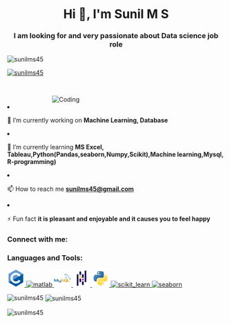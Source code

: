 <h1 align="center">Hi 👋, I'm Sunil M S</h1>
<h3 align="center">I am looking for and very passionate about Data science job role</h3>

<p align="left"> <img src="https://komarev.com/ghpvc/?username=sunilms45&label=Profile%20views&color=0e75b6&style=flat" alt="sunilms45" /> </p>

<p align="left"> <a href="https://github.com/ryo-ma/github-profile-trophy"><img src="https://github-profile-trophy.vercel.app/?username=sunilms45" alt="sunilms45" /></a> </p>

<p align="left"> <a href="https://twitter.com/" target="blank"><img src="https://img.shields.io/twitter/follow/?logo=twitter&style=for-the-badge" alt="" /></a> </p>
<img align="right" alt="Coding" width="400" src="https://cdn.dribbble.com/users/264642...">
<img scr = "Desktop/sun.jpg"

- 🔭 I’m currently working on **Machine Learning, Database**

- 🌱 I’m currently learning **MS Excel, Tableau,Python(Pandas,seaborn,Numpy,Scikit),Machine learning,Mysql, R-programming)**

- 📫 How to reach me **sunilms45@gmail.com**

- ⚡ Fun fact **it is pleasant and enjoyable and it causes you to feel happy**

<h3 align="left">Connect with me:</h3>
<p align="left">
</p>

<h3 align="left">Languages and Tools:</h3>
<p align="left"> <a href="https://www.cprogramming.com/" target="_blank" rel="noreferrer"> <img src="https://raw.githubusercontent.com/devicons/devicon/master/icons/c/c-original.svg" alt="c" width="40" height="40"/> </a> <a href="https://www.mathworks.com/" target="_blank" rel="noreferrer"> <img src="https://upload.wikimedia.org/wikipedia/commons/2/21/Matlab_Logo.png" alt="matlab" width="40" height="40"/> </a> <a href="https://www.mysql.com/" target="_blank" rel="noreferrer"> <img src="https://raw.githubusercontent.com/devicons/devicon/master/icons/mysql/mysql-original-wordmark.svg" alt="mysql" width="40" height="40"/> </a> <a href="https://pandas.pydata.org/" target="_blank" rel="noreferrer"> <img src="https://raw.githubusercontent.com/devicons/devicon/2ae2a900d2f041da66e950e4d48052658d850630/icons/pandas/pandas-original.svg" alt="pandas" width="40" height="40"/> </a> <a href="https://www.python.org" target="_blank" rel="noreferrer"> <img src="https://raw.githubusercontent.com/devicons/devicon/master/icons/python/python-original.svg" alt="python" width="40" height="40"/> </a> <a href="https://scikit-learn.org/" target="_blank" rel="noreferrer"> <img src="https://upload.wikimedia.org/wikipedia/commons/0/05/Scikit_learn_logo_small.svg" alt="scikit_learn" width="40" height="40"/> </a> <a href="https://seaborn.pydata.org/" target="_blank" rel="noreferrer"> <img src="https://seaborn.pydata.org/_images/logo-mark-lightbg.svg" alt="seaborn" width="40" height="40"/> </a> </p>

<p><img align="left" src="https://github-readme-stats.vercel.app/api/top-langs?username=sunilms45&show_icons=true&locale=en&layout=compact" alt="sunilms45" /></p>

<p>&nbsp;<img align="center" src="https://github-readme-stats.vercel.app/api?username=sunilms45&show_icons=true&locale=en" alt="sunilms45" /></p>

<p><img align="center" src="https://github-readme-streak-stats.herokuapp.com/?user=sunilms45&" alt="sunilms45" /></p>
